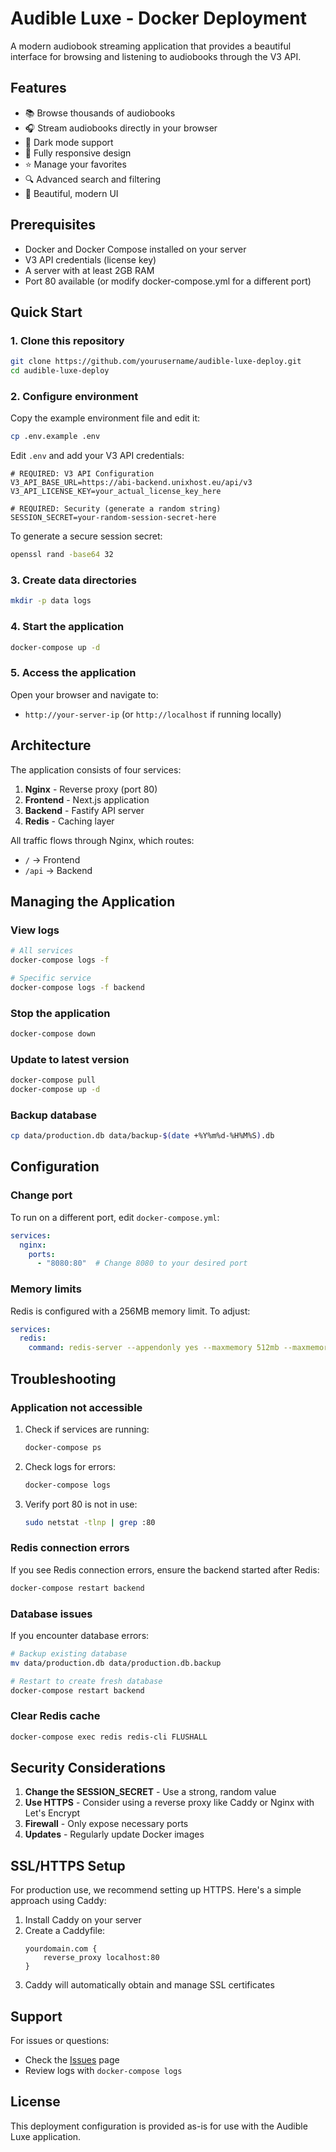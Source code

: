 # Audible Luxe - Docker Deployment

A modern audiobook streaming application that provides a beautiful interface for browsing and listening to audiobooks through the V3 API.

## Features

- 📚 Browse thousands of audiobooks
- 🎧 Stream audiobooks directly in your browser
- 🌙 Dark mode support
- 📱 Fully responsive design
- ⭐ Manage your favorites
- 🔍 Advanced search and filtering
- 🎨 Beautiful, modern UI

## Prerequisites

- Docker and Docker Compose installed on your server
- V3 API credentials (license key)
- A server with at least 2GB RAM
- Port 80 available (or modify docker-compose.yml for a different port)

## Quick Start

### 1. Clone this repository

```bash
git clone https://github.com/yourusername/audible-luxe-deploy.git
cd audible-luxe-deploy
```

### 2. Configure environment

Copy the example environment file and edit it:

```bash
cp .env.example .env
```

Edit `.env` and add your V3 API credentials:

```env
# REQUIRED: V3 API Configuration
V3_API_BASE_URL=https://abi-backend.unixhost.eu/api/v3
V3_API_LICENSE_KEY=your_actual_license_key_here

# REQUIRED: Security (generate a random string)
SESSION_SECRET=your-random-session-secret-here
```

To generate a secure session secret:
```bash
openssl rand -base64 32
```

### 3. Create data directories

```bash
mkdir -p data logs
```

### 4. Start the application

```bash
docker-compose up -d
```

### 5. Access the application

Open your browser and navigate to:
- `http://your-server-ip` (or `http://localhost` if running locally)

## Architecture

The application consists of four services:

1. **Nginx** - Reverse proxy (port 80)
2. **Frontend** - Next.js application
3. **Backend** - Fastify API server
4. **Redis** - Caching layer

All traffic flows through Nginx, which routes:
- `/` → Frontend
- `/api` → Backend

## Managing the Application

### View logs

```bash
# All services
docker-compose logs -f

# Specific service
docker-compose logs -f backend
```

### Stop the application

```bash
docker-compose down
```

### Update to latest version

```bash
docker-compose pull
docker-compose up -d
```

### Backup database

```bash
cp data/production.db data/backup-$(date +%Y%m%d-%H%M%S).db
```

## Configuration

### Change port

To run on a different port, edit `docker-compose.yml`:

```yaml
services:
  nginx:
    ports:
      - "8080:80"  # Change 8080 to your desired port
```

### Memory limits

Redis is configured with a 256MB memory limit. To adjust:

```yaml
services:
  redis:
    command: redis-server --appendonly yes --maxmemory 512mb --maxmemory-policy allkeys-lru
```

## Troubleshooting

### Application not accessible

1. Check if services are running:
   ```bash
   docker-compose ps
   ```

2. Check logs for errors:
   ```bash
   docker-compose logs
   ```

3. Verify port 80 is not in use:
   ```bash
   sudo netstat -tlnp | grep :80
   ```

### Redis connection errors

If you see Redis connection errors, ensure the backend started after Redis:

```bash
docker-compose restart backend
```

### Database issues

If you encounter database errors:

```bash
# Backup existing database
mv data/production.db data/production.db.backup

# Restart to create fresh database
docker-compose restart backend
```

### Clear Redis cache

```bash
docker-compose exec redis redis-cli FLUSHALL
```

## Security Considerations

1. **Change the SESSION_SECRET** - Use a strong, random value
2. **Use HTTPS** - Consider using a reverse proxy like Caddy or Nginx with Let's Encrypt
3. **Firewall** - Only expose necessary ports
4. **Updates** - Regularly update Docker images

## SSL/HTTPS Setup

For production use, we recommend setting up HTTPS. Here's a simple approach using Caddy:

1. Install Caddy on your server
2. Create a Caddyfile:
   ```
   yourdomain.com {
       reverse_proxy localhost:80
   }
   ```
3. Caddy will automatically obtain and manage SSL certificates

## Support

For issues or questions:
- Check the [Issues](https://github.com/yourusername/audible-luxe-deploy/issues) page
- Review logs with `docker-compose logs`

## License

This deployment configuration is provided as-is for use with the Audible Luxe application.